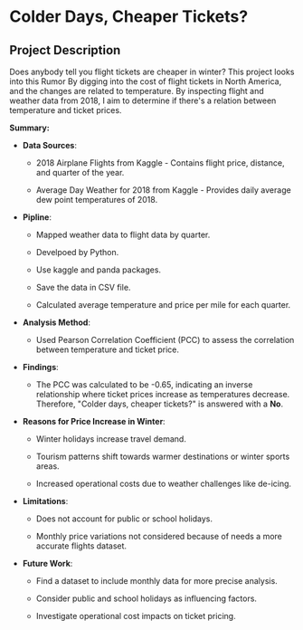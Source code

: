 # Colder Days, Cheaper Tickets?

## Project Description

Does anybody tell you flight tickets are cheaper in winter? This project looks into this Rumor By digging into the cost of flight tickets in North America, and the changes are related to temperature. By inspecting flight and weather data from 2018, I aim to determine if there's a relation between temperature and ticket prices.


**Summary:**

- **Data Sources**: 

  - 2018 Airplane Flights from Kaggle - Contains flight price, distance, and quarter of the year.

  - Average Day Weather for 2018 from Kaggle - Provides daily average dew point temperatures of 2018.

- **Pipline**: 

	- Mapped weather data to flight data by quarter.

	- Develpoed by Python.

	- Use kaggle and panda packages.

	- Save the data in CSV file.

	- Calculated average temperature and price per mile for each quarter.

- **Analysis Method**: 

  - Used Pearson Correlation Coefficient (PCC) to assess the correlation between temperature and ticket price.

- **Findings**: 

  - The PCC was calculated to be -0.65, indicating an inverse relationship where ticket prices increase as temperatures decrease. Therefore, "Colder days, cheaper tickets?" is answered with a **No**.

- **Reasons for Price Increase in Winter**: 

  - Winter holidays increase travel demand.

  - Tourism patterns shift towards warmer destinations or winter sports areas.

  - Increased operational costs due to weather challenges like de-icing.



- **Limitations**: 

  - Does not account for public or school holidays.

  - Monthly price variations not considered because of needs a more accurate flights dataset.



- **Future Work**: 

  - Find a dataset to include monthly data for more precise analysis.

  - Consider public and school holidays as influencing factors.

  - Investigate operational cost impacts on ticket pricing.
